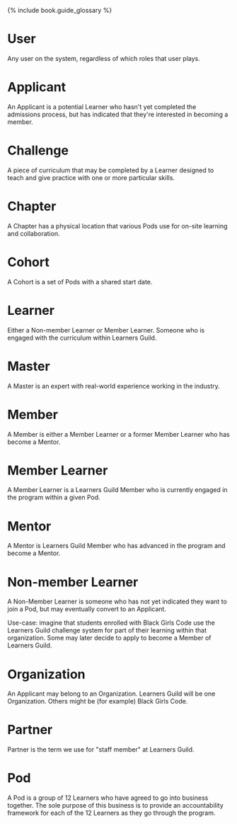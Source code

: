 {% include book.guide_glossary %}

# User

Any user on the system, regardless of which roles that user plays.

# Applicant

An Applicant is a potential Learner who hasn't yet completed the admissions process, but has indicated that they're interested in becoming a member.

# Challenge

A piece of curriculum that may be completed by a Learner designed to teach and give practice with one or more particular skills.

# Chapter

A Chapter has a physical location that various Pods use for on-site learning and collaboration.

# Cohort

A Cohort is a set of Pods with a shared start date.

# Learner

Either a Non-member Learner or Member Learner. Someone who is engaged with the curriculum within Learners Guild.

# Master

A Master is an expert with real-world experience working in the industry.

# Member

A Member is either a Member Learner or a former Member Learner who has become a Mentor.

# Member Learner

A Member Learner is a Learners Guild Member who is currently engaged in the program within a given Pod.

# Mentor

A Mentor is Learners Guild Member who has advanced in the program and become a Mentor.

# Non-member Learner

A Non-Member Learner is someone who has not yet indicated they want to join a Pod, but may eventually convert to an Applicant.

Use-case: imagine that students enrolled with Black Girls Code use the Learners Guild challenge system for part of their learning within that organization. Some may later decide to apply to become a Member of Learners Guild.

# Organization

An Applicant may belong to an Organization. Learners Guild will be one Organization. Others might be (for example) Black Girls Code.

# Partner

Partner is the term we use for "staff member" at Learners Guild.

# Pod

A Pod is a group of 12 Learners who have agreed to go into business together. The sole purpose of this business is to provide an accountability framework for each of the 12 Learners as they go through the program.
